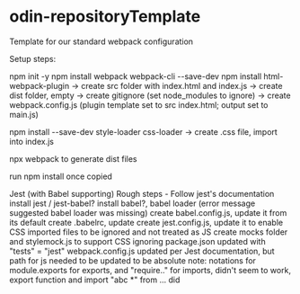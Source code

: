 # odin-repositoryTemplate

Template for our standard webpack configuration

Setup steps:

npm init -y
npm install webpack webpack-cli --save-dev
npm install html-webpack-plugin
-> create src folder with index.html and index.js
-> create dist folder, empty
-> create gitignore (set node_modules to ignore)
-> create webpack.config.js (plugin template set to src index.html; output set to main.js)

npm install --save-dev style-loader css-loader
-> create .css file, import into index.js

npx webpack to generate dist files

run npm install once copied

Jest (with Babel supporting)
Rough steps - 
Follow jest's documentation
install jest / jest-babel?
install babel?, babel loader (error message suggested babel loader was missing)
create babel.config.js, update it from its default
create .babelrc, update 
create jest.config.js, update it to enable CSS imported files to be ignored and not treated as JS
create mocks folder and stylemock.js to support CSS ignoring
package.json updated with "tests" = "jest"
webpack.config.js updated per Jest documentation, but path for js needed to be updated to be absolute
note: notations for module.exports for exports, and "require.." for imports, didn't seem to work, export function and import "abc *" from ... did
